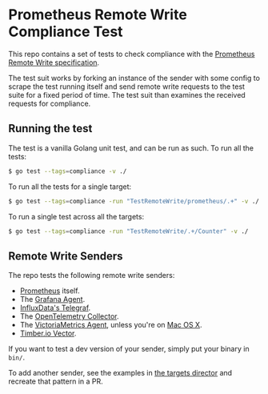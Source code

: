 # Prometheus Remote Write Compliance Test

This repo contains a set of tests to check compliance with the [Prometheus Remote Write specification](https://docs.google.com/document/d/1LPhVRSFkGNSuU1fBd81ulhsCPR4hkSZyyBj1SZ8fWOM/).

The test suit works by forking an instance of the sender with some config to scrape the test running itself and send remote write requests to the test suite for a fixed period of time.
The test suit than examines the received requests for compliance.

## Running the test

The test is a vanilla Golang unit test, and can be run as such.  To run all the tests:

```sh
$ go test --tags=compliance -v ./
```

To run all the tests for a single target:

```sh
$ go test --tags=compliance -run "TestRemoteWrite/prometheus/.+" -v ./
```

To run a single test across all the targets:

```sh
$ go test --tags=compliance -run "TestRemoteWrite/.+/Counter" -v ./
```

## Remote Write Senders

The repo tests the following remote write senders:
- [Prometheus](https://github.com/prometheus/prometheus/) itself.
- The [Grafana Agent](https://github.com/grafana/agent).
- [InfluxData's Telegraf](https://github.com/influxdata/telegraf).
- The [OpenTelemetry Collector](https://github.com/open-telemetry/opentelemetry-collector).
- The [VictoriaMetrics Agent](https://github.com/VictoriaMetrics/VictoriaMetrics/tree/master/app/vmagent), unless you're on [Mac OS X](https://github.com/VictoriaMetrics/VictoriaMetrics/issues/1042).
- [Timber.io Vector](https://github.com/timberio/vector).

If you want to test a dev version of your sender, simply put your binary in `bin/`.

To add another sender, see the examples in [the targets director](targets/) and recreate that pattern in a PR.

